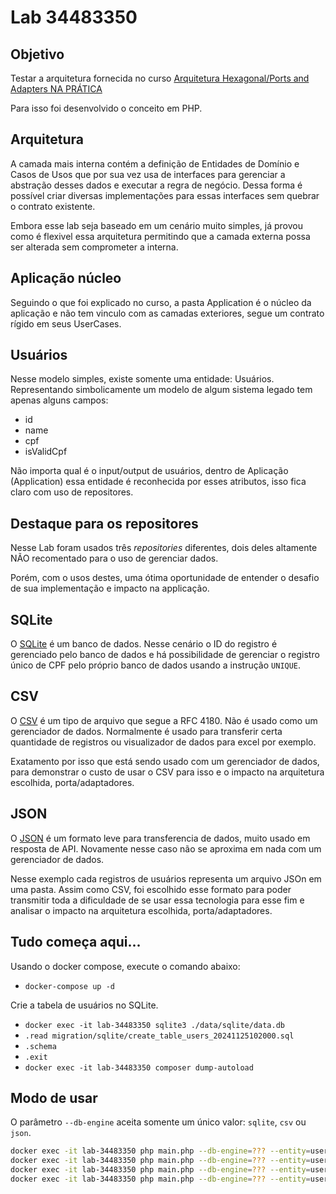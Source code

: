 # Lab 34483350

## Objetivo
Testar a arquitetura fornecida no curso [Arquitetura Hexagonal/Ports and Adapters NA PRÁTICA](https://www.udemy.com/course/arquitetura-hexagonal-ou-ports-and-adapters-na-pratica)

Para isso foi desenvolvido o conceito em PHP.

## Arquitetura
A camada mais interna contém a definição de Entidades de Domínio e Casos de Usos que por sua vez usa de interfaces para gerenciar a abstração desses dados e executar a regra de negócio. Dessa forma é possível criar diversas implementações para essas interfaces sem quebrar o contrato existente.

Embora esse lab seja baseado em um cenário muito simples, já provou como é flexivel essa arquitetura permitindo que a camada externa possa ser alterada sem comprometer a interna.

## Aplicação núcleo
Seguindo o que foi explicado no curso, a pasta Application é o núcleo da aplicação e não tem vinculo com as camadas exteriores, segue um contrato rígido em seus UserCases.

## Usuários
Nesse modelo simples, existe somente uma entidade: Usuários. Representando simbolicamente um modelo de algum sistema legado tem apenas alguns campos:
- id
- name
- cpf
- isValidCpf

Não importa qual é o input/output de usuários, dentro de Aplicação (Application) essa entidade é reconhecida por esses atributos, isso fica claro com uso de repositores.

## Destaque para os repositores
Nesse Lab foram usados três _repositories_ diferentes, dois deles altamente NÃO recomentado para o uso de gerenciar dados.

Porém, com o usos destes, uma ótima oportunidade de entender o desafio de sua implementação e impacto na applicação.

## SQLite
O [SQLite](https://www.sqlite.org/) é um banco de dados. Nesse cenário o ID do registro é gerenciado pelo banco de dados e há possibilidade de gerenciar o registro único de CPF pelo próprio banco de dados usando a instrução `UNIQUE`.

## CSV
O [CSV](https://pt.wikipedia.org/wiki/Comma-separated_values) é um tipo de arquivo que segue a RFC 4180. Não é usado como um gerenciador de dados. Normalmente é usado para transferir certa quantidade de registros ou visualizador de dados para excel por exemplo.

Exatamento por isso que está sendo usado com um gerenciador de dados, para demonstrar o custo de usar o CSV para isso e o impacto na arquitetura escolhida, porta/adaptadores.

## JSON
O [JSON](https://www.json.org/json-en.html) é um formato leve para transferencia de dados, muito usado em resposta de API. Novamente nesse caso não se aproxima em nada com um gerenciador de dados.

Nesse exemplo cada registros de usuários representa um arquivo JSOn em uma pasta. Assim como CSV, foi escolhido esse formato para poder transmitir toda a dificuldade de se usar essa tecnologia para esse fim e analisar o impacto na arquitetura escolhida, porta/adaptadores.

## Tudo começa aqui...
Usando o docker compose, execute o comando abaixo:
- `docker-compose up -d`

Crie a tabela de usuários no SQLite.
- `docker exec -it lab-34483350 sqlite3 ./data/sqlite/data.db`
- `.read migration/sqlite/create_table_users_20241125102000.sql`
- `.schema`
- `.exit`
- `docker exec -it lab-34483350 composer dump-autoload`

## Modo de usar
O parâmetro `--db-engine` aceita somente um único valor: `sqlite`, `csv` ou `json`.

```bash
docker exec -it lab-34483350 php main.php --db-engine=??? --entity=user --action=insert --data='{"name":"Abacate", "cpf":"123.456.789-00"}'
docker exec -it lab-34483350 php main.php --db-engine=??? --entity=user --action=find-by-id --data='{"id":"1"}'
docker exec -it lab-34483350 php main.php --db-engine=??? --entity=user --action=update --data='{"id":"1", "name":"Avocado", "cpf":"123.456.000-00"}'
docker exec -it lab-34483350 php main.php --db-engine=??? --entity=user --action=delete-by-id --data='{"id":"1"}'
```
